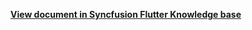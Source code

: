 **[View document in Syncfusion Flutter Knowledge base](https://www.syncfusion.com/kb/12368/how-to-update-blackout-dates-using-onviewchanged-callback-in-the-flutter-event-calendar)**
